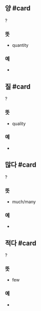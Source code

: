 
## 양 #card
?
### 뜻
- quantity
### 예
-
<!--SR:!2025-02-21,4,270-->

## 질 #card
?
### 뜻
- quality
### 예
-
<!--SR:!2025-02-20,3,250-->

## 많다 #card
?
### 뜻
- much/many
### 예
-
<!--SR:!2025-02-20,3,250-->

## 적다 #card
?
### 뜻
- few
### 예
-
<!--SR:!2025-03-02,8,250-->
